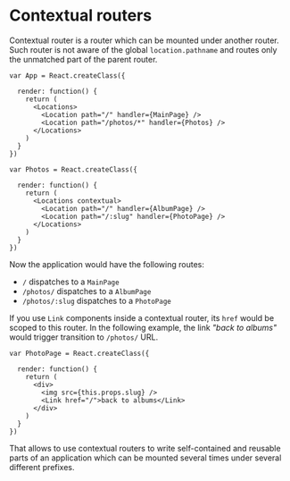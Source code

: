 # Contextual routers

Contextual router is a router which can be mounted under another router. Such
router is not aware of the global `location.pathname` and routes only the
unmatched part of the parent router.

    var App = React.createClass({

      render: function() {
        return (
          <Locations>
            <Location path="/" handler={MainPage} />
            <Location path="/photos/*" handler={Photos} />
          </Locations>
        )
      }
    })

    var Photos = React.createClass({

      render: function() {
        return (
          <Locations contextual>
            <Location path="/" handler={AlbumPage} />
            <Location path="/:slug" handler={PhotoPage} />
          </Locations>
        )
      }
    })

Now the application would have the following routes:

  - `/` dispatches to a `MainPage`
  - `/photos/` dispatches to a `AlbumPage`
  - `/photos/:slug` dispatches to a `PhotoPage`

If you use `Link` components inside a contextual router, its `href` would be
scoped to this router. In the following example, the link *"back to albums"*
would trigger transition to `/photos/` URL.

    var PhotoPage = React.createClass({

      render: function() {
        return (
          <div>
            <img src={this.props.slug} />
            <Link href="/">back to albums</Link>
          </div>
        )
      }
    })

That allows to use contextual routers to write self-contained and reusable parts
of an application which can be mounted several times under several different
prefixes.
